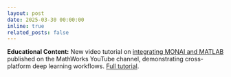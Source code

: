 ```yaml
---
layout: post
date: 2025-03-30 00:00:00
inline: true
related_posts: false
---
```


**Educational Content:** New video tutorial on [integrating MONAI and MATLAB](https://www.youtube.com/watch?v=az51x0bIZ9Q) published on the MathWorks YouTube channel, demonstrating cross-platform deep learning workflows. <a href="{% link _projects/teach-2024-monai-with-matlab.md %}">Full tutorial</a>.